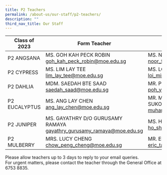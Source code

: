 ```yaml
---
title: P2 Teachers
permalink: /about-us/our-staff/p2-teachers/
description: ""
third_nav_title: Our Staff
---
```

| Class of 2023 | Form Teacher| Form Teacher |
| -------- | -------- | -------- |
| P2 ANGSANA    | MS. GOH KAH PECK ROBIN goh_kah_peck_robin@moe.edu.sg | MS. NOOR FARZIANAH BINTE NOOR AZIZ noor_farzianah_noor_aziz@moe.edu.sg   |
| P2 CYPRESS    | MS. LIM LAY TEE lim_lay_tee@moe.edu.sg    | MS. LOI MINGLI, MICHELLE loi_mingli_michelle@moe.edu.sg     |
| P2 DAHLIA     | MDM. SAEDAH BTE SAAD saedah_saad@moe.edu.sg     | MR. POH YANG MING poh_yang_ming@moe.edu.sg    |
| P2 EUCALYPTUS | MS. ANG LAY CHEN ang_lay_chen@moe.edu.sg | MR. MUHAMMAD GHAFUR BIN ABDUL SUKOR  muhammad_ghafur_abdul_sukor@moe.edu.sg   |
| P2 JUNIPER     |MS. GAYATHRY D/O GURUSAMY RAMAYA gayathry_gurusamy_ramaya@moe.edu.sg    | MS. HO SHUYI CHERYL  ho_shuyi_cheryl@moe.edu.sg  |
| P2 MULBERRY     | MRS. LUCY CHENG chow_peng_cheng@moe.edu.sg   | MR. ERIC TAN AIK HONG  eric_tan_aik_hong@moe.edu.sg  |




Please allow teachers up to 3 days to reply to your email queries. <br>For urgent matters, please contact the teacher through the General Office at 6753 8835.</td>